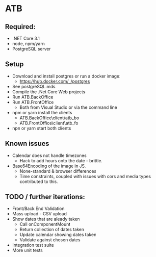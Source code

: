 # ATB

## Required:
* .NET Core 3.1
* node, npm/yarn
* PostgreSQL server

## Setup
* Download and install postgres or run a docker image:
   * https://hub.docker.com/_/postgres
* See postgreSQL.mds
* Compile the .Net Core Web projects
* Run ATB.BackOffice 
* Run ATB.FrontOffice
    * Both from Visual Studio or via the command line
* npm or yarn install the clients
    * ATB.BackOffice\client\atb_bo
    * ATB.FrontOffice\client\atb_fo
* npn or yarn start both clients

## Known issues
* Calendar does not handle timezones
    * Hack to add hours onto the date - brittle.
* Base64Encoding of the image in JS. 
    * None-standard & browser differences
    * Time constraints, coupled with issues with cors and media types contributed to this.


## TODO / further iterations:

* Front/Back End Validation
* Mass upload - CSV upload
* Show dates that are aleady taken
    * Call onComponentMount
    * Return collection of dates taken
    * Update calendar showing dates taken
    * Validate against chosen dates
* Integration test suite
* More unit tests
